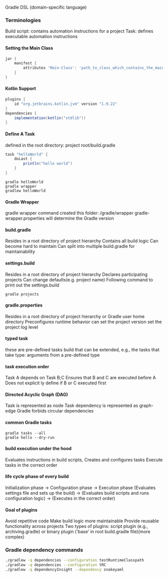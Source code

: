 Gradle DSL (domain-specific language)

### Terminologies

Build script: contains automation instructions for a project
Task: defines executable automation instructions

#### Setting the Main Class

~~~groovy
jar {
    manifest {
        attributes 'Main-Class': 'path_to_class_which_contains_the_main'
    }
}
~~~

#### Kotlin Support

~~~groovy
plugins {
    id "org.jetbrains.kotlin.jvm" version "1.9.22"
}
dependencies {
    implementation(kotlin("stdlib"))
}
~~~

#### Define A Task

defined in the root directory: project root/build.gradle

~~~groovy  
task "helloWorld" {
    doLast {
        println("hello world")
    }
}
~~~

~~~shell
gradle helloWorld
gradle wrapper 
gradlew helloWorld
~~~

#### Gradle Wrapper

gradle wrapper command created this folder: /gradle/wrapper
gradle-wrapper.properties will determine the Gradle version

#### build.gradle

Resides in a root directory of project hierarchy
Contains all build logic
Can become hard to maintain
Can split into multiple build.gradle for maintainability

#### settings.build

Resides in a root directory of project hierarchy
Declares participating projects
Can change defaults(e.g. project name)
Following command to print out the settings.build

~~~shell
gradle projects
~~~

#### gradle.properties

Resides in a root directory of project hierarchy or Gradle user home directory
Preconfigures runtime behavior
can
set the project version
set the project log level

#### typed task

these are pre-defined tasks build that can be extended,
e.g., the tasks that take type: arguments from a pre-defined type

#### task execution order

Task A depends on Task B;C
Ensures that B and C are executed before A
Does not explicit ly define if B or C executed first

#### Directed Acyclic Graph (DAG)

Task is represented as node
Task dependency is represented as graph-edge
Gradle forbids circular dependencies

#### common Gradle tasks

~~~shell
gradle tasks --all
gradle hello --dry-run
~~~

#### build execution under the hood

Evaluates instructions in build scripts,
Creates and configures tasks
Execute tasks in the correct order

#### life cycle phase of every build

Initialization phase -> Configuration phase -> Execution phase
(Evaluates settings file and sets up the build) -> (Evaluates build scripts and runs configuration logic)
-> (Executes in the correct order)

#### Goal of plugins

Avoid repetitive code
Make build logic more maintainable
Provide reusable functionality across projects
Two types of plugins: script plugin (e.g., archiving.gradle)
or binary plugin ('base' in root build.gradle file)(more complex)

### Gradle dependency commands

```zsh
./gradlew -q dependencies --configuration testRuntimeClasspath
./gradlew -q dependencies --configuration tRC
./gradlew -q dependencyInsight --dependency snakeyaml
```